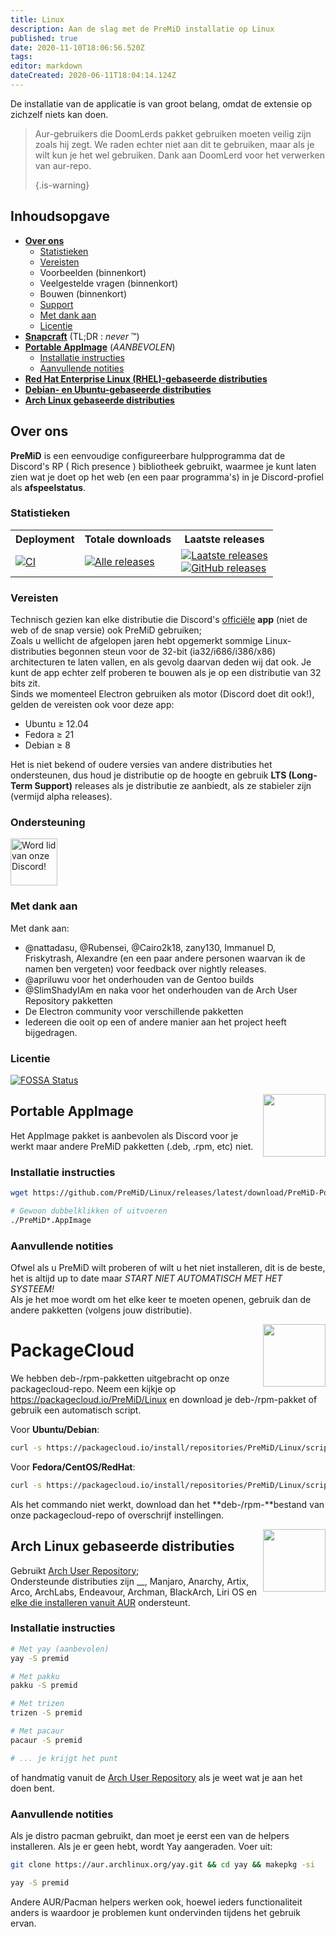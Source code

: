 ```yaml
---
title: Linux
description: Aan de slag met de PreMiD installatie op Linux
published: true
date: 2020-11-10T18:06:56.520Z
tags:
editor: markdown
dateCreated: 2020-06-11T18:04:14.124Z
---
```


De installatie van de applicatie is van groot belang, omdat de extensie op zichzelf niets kan doen.

> Aur-gebruikers die DoomLerds pakket gebruiken moeten veilig zijn zoals hij zegt. We raden echter niet aan dit te gebruiken, maar als je wilt kun je het wel gebruiken. Dank aan DoomLerd voor het verwerken van aur-repo. 
> 
> {.is-warning}

## Inhoudsopgave

- **[Over ons](#about)**
  - [Statistieken](#stats)
  - [Vereisten](#requirements)
  - Voorbeelden (binnenkort)
  - Veelgestelde vragen (binnenkort)
  - Bouwen (binnenkort)
  - [Support](#support)
  - [Met dank aan](#credits)
  - [Licentie](#license)
- **[Snapcraft](#snapcraft)** (TL;DR : _never_ ™️)
- **[Portable AppImage](#appimage)** (_AANBEVOLEN_)
  - [Installatie instructies](#appimageinstall)
  - [Aanvullende notities](#appimagenotes)
- [**Red Hat Enterprise Linux (RHEL)-gebaseerde distributies**](#packagecloud)
- [**Debian- en Ubuntu-gebaseerde distributies**](#packagecloud)
- [**Arch Linux gebaseerde distributies**](#arch)

<a name="about"></a>

## Over ons

**PreMiD** is een eenvoudige configureerbare hulpprogramma dat de Discord's RP ( Rich presence ) bibliotheek gebruikt, waarmee je kunt laten zien wat je doet op het web (en een paar programma's) in je Discord-profiel als **afspeelstatus**.

<a name="stats"></a>

### Statistieken

<table>
  <tr>
    <th>Deployment</th>
    <th>Totale downloads</th>
    <th>Laatste releases</th>
  </tr>
  <tr>
    <td><a href="https://github.com/PreMiD/Linux/actions"><img src="https://github.com/PreMiD/Linux/workflows/CI/badge.svg?branch=master&event=push" alt="CI"></a></td>
    <td><a href="https://github.com/PreMiD/Linux/releases"><img src="https://img.shields.io/github/downloads/PreMiD/Linux/total.svg?maxAge=86400" alt="Alle releases"></a></td>
    <td><a href="https://github.com/PreMiD/Linux/releases/latest"><img src="https://img.shields.io/github/v/release/PreMiD/Linux.svg?maxAge=86400" alt="Laatste releases"><br><img src="https://img.shields.io/github/downloads/PreMiD/Linux/latest/total.svg?maxAge=86400" alt="GitHub releases"></a></td>
  </tr>
</table>

<a name="requirements"></a>

### Vereisten

Technisch gezien kan elke distributie die Discord's [officiële](https://discordapp.com/download) **app** (niet de web of de snap versie) ook PreMiD gebruiken;</br> Zoals u wellicht de afgelopen jaren hebt opgemerkt sommige Linux-distributies begonnen steun voor de 32-bit (ia32/i686/i386/x86) architecturen te laten vallen, en als gevolg daarvan deden wij dat ook. Je kunt de app echter zelf proberen te bouwen als je op een distributie van 32 bits zit.</br> Sinds we momenteel Electron gebruiken als motor (Discord doet dit ook!), gelden de vereisten ook voor deze app:

- Ubuntu ≥ 12.04
- Fedora ≥ 21
- Debian ≥ 8

Het is niet bekend of oudere versies van andere distributies het ondersteunen, dus houd je distributie op de hoogte en gebruik **LTS (Long-Term Support)** releases als je distributie ze aanbiedt, als ze stabieler zijn (vermijd alpha releases).

<a name="support"></a>

### Ondersteuning

<div>
  <a target="_blank" href="https://discord.premid.app/" title="Word lid van onze Discord!">
    <img height="75px" draggable="false" src="https://discordapp.com/api/guilds/493130730549805057/widget.png?style=banner2" alt="Word lid van onze Discord!">
  </a>
</div>

<a name="credits"></a>

### Met dank aan

Met dank aan:

- @nattadasu, @Rubensei, @Cairo2k18, zany130, Immanuel D, Friskytrash, Alexandre (en een paar andere personen waarvan ik de namen ben vergeten) voor feedback over nightly releases.
- @apriluwu voor het onderhouden van de Gentoo builds
- @SlimShadyIAm en naka voor het onderhouden van de Arch User Repository pakketten
- De Electron community voor verschillende pakketten
- Iedereen die ooit op een of andere manier aan het project heeft bijgedragen.

<a name="license"></a>

### Licentie

[![FOSSA Status](https://app.fossa.io/api/projects/git%2Bgithub.com%2FPreMiD%2FLinux.svg?type=large)](https://app.fossa.io/projects/git%2Bgithub.com%2FPreMiD%2FLinux?ref=badge_large)

<img src="https://i.imgur.com/ACAxtmA.png" width="100" height="100" align="right"></img>
<a name="snapcraft"></a>

## Portable AppImage

Het AppImage pakket is aanbevolen als Discord voor je werkt maar andere PreMiD pakketten (.deb, .rpm, etc) niet.

<a name="appimageinstall"></a>

### Installatie instructies

```bash
wget https://github.com/PreMiD/Linux/releases/latest/download/PreMiD-Portable.AppImage && chmod a+x PreMiD*.AppImage
```

```bash
# Gewoon dubbelklikken of uitvoeren
./PreMiD*.AppImage
```

<a name="appimagenotes"></a>

### Aanvullende notities

Ofwel als u PreMiD wilt proberen of wilt u het niet installeren, dit is de beste, het is altijd up to date maar _START NIET AUTOMATISCH MET HET SYSTEEM!_</br>Als je het moe wordt om het elke keer te moeten openen, gebruik dan de andere pakketten (volgens jouw distributie).

<img src="https://raw.githubusercontent.com/PreMiD/Linux/master/.github/packagecloud.png" width="100" height="100" align="right"></img>
<a name="packagecloud"></a>

# PackageCloud

We hebben deb-/rpm-pakketten uitgebracht op onze packagecloud-repo. Neem een kijkje op https://packagecloud.io/PreMiD/Linux en download je deb-/rpm-pakket of gebruik een automatisch script.

Voor **Ubuntu/Debian**:

```bash
curl -s https://packagecloud.io/install/repositories/PreMiD/Linux/script.deb.sh | sudo bash
```

Voor **Fedora/CentOS/RedHat**:

```bash
curl -s https://packagecloud.io/install/repositories/PreMiD/Linux/script.rpm.sh | sudo bash
```

Als het commando niet werkt, download dan het **deb-/rpm-**bestand van onze packagecloud-repo of overschrijf instellingen.

<a name="arch"></a>
<img src="https://raw.githubusercontent.com/PreMiD/Linux/86ae2fbd49499785281f388a5305b06e0d3ecfea/.github/iusearchbtw.svg" width="100" height="100" align="right"></img>

## Arch Linux gebaseerde distributies

Gebruikt [Arch User Repository](https://aur.archlinux.org/packages/premid);</br> Ondersteunde distributies zijn __, Manjaro, Anarchy, Artix, Arco, ArchLabs, Endeavour, Archman, BlackArch, Liri OS en [elke die installeren vanuit AUR](https://wiki.archlinux.org/index.php/Arch-based_distributions#Active) ondersteunt.

<a name="archinstall"></a>

### Installatie instructies

```bash
# Met yay (aanbevolen)
yay -S premid
```

```bash
# Met pakku
pakku -S premid
```

```bash
# Met trizen
trizen -S premid
```

```bash
# Met pacaur
pacaur -S premid
```

```bash
# ... je krijgt het punt
```

of handmatig vanuit de [Arch User Repository](https://aur.archlinux.org/packages/premid) als je weet wat je aan het doen bent.

<a name="archnotes"></a>

### Aanvullende notities

Als je distro pacman gebruikt, dan moet je eerst een van de helpers installeren. Als je er geen hebt, wordt Yay aangeraden. Voer uit:

```bash
git clone https://aur.archlinux.org/yay.git && cd yay && makepkg -si
```

```bash
yay -S premid
```

Andere AUR/Pacman helpers werken ook, hoewel ieders functionaliteit anders is waardoor je problemen kunt ondervinden tijdens het gebruik ervan.